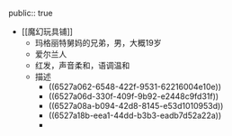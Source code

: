 public:: true

- [[魔幻玩具铺]]
	- 玛格丽特舅妈的兄弟，男，大概19岁
	- 爱尔兰人
	- 红发，声音柔和，语调温和
	- 描述
		- ((6527a062-6548-422f-9531-62216004e10e))
		- ((6527a06d-330f-409f-9b92-e2448c9fd31f))
		- ((6527a08a-b094-42d8-8145-e53d1010953d))
		- ((6527a18b-eea1-44dd-b3b3-eadb7d52a22a))
		-